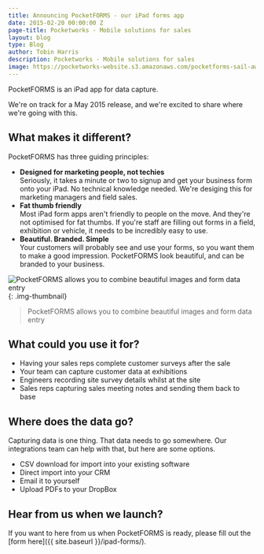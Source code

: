 ```yaml
---
title: Announcing PocketFORMS - our iPad forms app
date: 2015-02-20 00:00:00 Z
page-title: Pocketworks - Mobile solutions for sales
layout: blog
type: Blog
author: Tobin Harris
description: Pocketworks - Mobile solutions for sales
image: https://pocketworks-website.s3.amazonaws.com/pocketforms-sail-away.jpg
---
```


PocketFORMS is an iPad app for data capture.

We're on track for a May 2015 release, and we're excited to share where we're going with this.

<!--more-->

## What makes it different?

PocketFORMS has three guiding principles:

* **Designed for marketing people, not techies** <br/>Seriously, it takes a minute or two to signup and get your business form onto your iPad. No technical knowledge needed. We're desiging this for marketing managers and field sales.
* **Fat thumb friendly** <br/>Most iPad form apps aren't friendly to people on the move. And they're not optimised for fat thumbs. If you're staff are filling out forms in a field, exhibition or vehicle, it needs to be incredibly easy to use.
* **Beautiful. Branded. Simple** <br/>Your customers will probably see and use your forms, so you want them to make a good impression. PocketFORMS look beautiful, and can be branded to your business.

![PocketFORMS allows you to combine beautiful images and form data entry](https://pocketworks-website.s3.amazonaws.com/pocketforms-ferrari.jpg){: .img-thumbnail}

> PocketFORMS allows you to combine beautiful images and form data entry

## What could you use it for?

* Having your sales reps complete customer surveys after the sale
* Your team can capture customer data at exhibitions
* Engineers recording site survey details whilst at the site
* Sales reps capturing sales meeting notes and sending them back to base

## Where does the data go?

Capturing data is one thing. That data needs to go somewhere. Our integrations team can help with that, but here are some options.

* CSV download for import into your existing software
* Direct import into your CRM
* Email it to yourself
* Upload PDFs to your DropBox


## Hear from us when we launch?

If you want to here from us when PocketFORMS is ready, please fill out the [form here]({{ site.baseurl }}/ipad-forms/).

